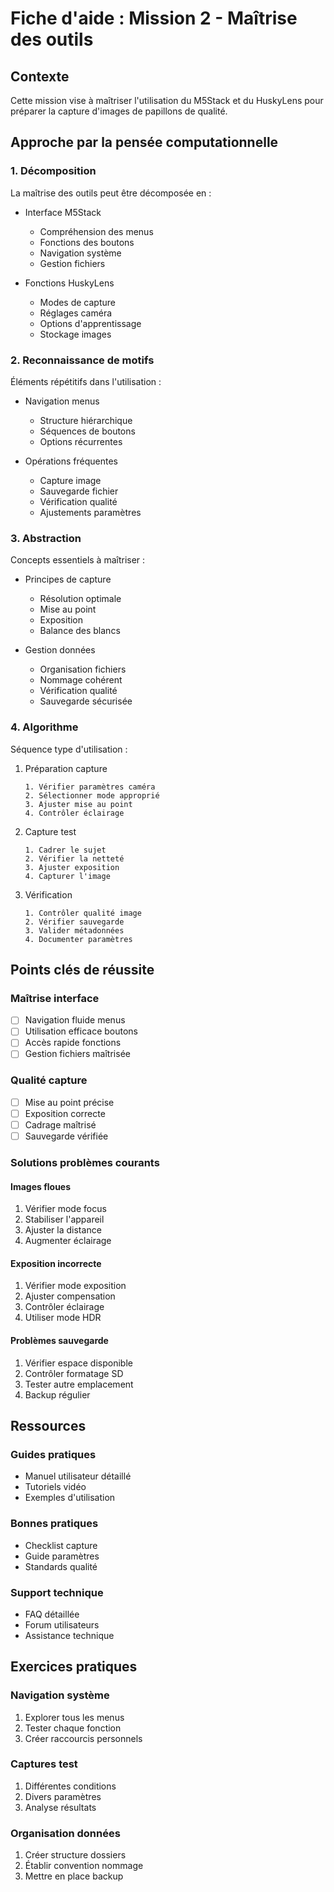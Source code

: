 # Fiche d'aide : Mission 2 - Maîtrise des outils

## Contexte
Cette mission vise à maîtriser l'utilisation du M5Stack et du HuskyLens pour préparer la capture d'images de papillons de qualité.

## Approche par la pensée computationnelle

### 1. Décomposition
La maîtrise des outils peut être décomposée en :
- Interface M5Stack
  * Compréhension des menus
  * Fonctions des boutons
  * Navigation système
  * Gestion fichiers

- Fonctions HuskyLens
  * Modes de capture
  * Réglages caméra
  * Options d'apprentissage
  * Stockage images

### 2. Reconnaissance de motifs
Éléments répétitifs dans l'utilisation :
- Navigation menus
  * Structure hiérarchique
  * Séquences de boutons
  * Options récurrentes

- Opérations fréquentes
  * Capture image
  * Sauvegarde fichier
  * Vérification qualité
  * Ajustements paramètres

### 3. Abstraction
Concepts essentiels à maîtriser :
- Principes de capture
  * Résolution optimale
  * Mise au point
  * Exposition
  * Balance des blancs

- Gestion données
  * Organisation fichiers
  * Nommage cohérent
  * Vérification qualité
  * Sauvegarde sécurisée

### 4. Algorithme
Séquence type d'utilisation :

1. Préparation capture
   
   ```
   1. Vérifier paramètres caméra
   2. Sélectionner mode approprié
   3. Ajuster mise au point
   4. Contrôler éclairage
   ```

2. Capture test

   ```
   1. Cadrer le sujet
   2. Vérifier la netteté
   3. Ajuster exposition
   4. Capturer l'image
   ```

3. Vérification

   ```
   1. Contrôler qualité image
   2. Vérifier sauvegarde
   3. Valider métadonnées
   4. Documenter paramètres
   ```

## Points clés de réussite

### Maîtrise interface
- [ ] Navigation fluide menus
- [ ] Utilisation efficace boutons
- [ ] Accès rapide fonctions
- [ ] Gestion fichiers maîtrisée

### Qualité capture
- [ ] Mise au point précise
- [ ] Exposition correcte
- [ ] Cadrage maîtrisé
- [ ] Sauvegarde vérifiée

### Solutions problèmes courants

#### Images floues
1. Vérifier mode focus
2. Stabiliser l'appareil
3. Ajuster la distance
4. Augmenter éclairage

#### Exposition incorrecte
1. Vérifier mode exposition
2. Ajuster compensation
3. Contrôler éclairage
4. Utiliser mode HDR

#### Problèmes sauvegarde
1. Vérifier espace disponible
2. Contrôler formatage SD
3. Tester autre emplacement
4. Backup régulier

## Ressources

### Guides pratiques
- Manuel utilisateur détaillé
- Tutoriels vidéo
- Exemples d'utilisation

### Bonnes pratiques
- Checklist capture
- Guide paramètres
- Standards qualité

### Support technique
- FAQ détaillée
- Forum utilisateurs
- Assistance technique

## Exercices pratiques

### Navigation système
1. Explorer tous les menus
2. Tester chaque fonction
3. Créer raccourcis personnels

### Captures test
1. Différentes conditions
2. Divers paramètres
3. Analyse résultats

### Organisation données
1. Créer structure dossiers
2. Établir convention nommage
3. Mettre en place backup

